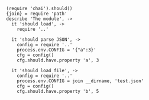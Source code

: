     (require 'chai').should()
    {join} = require 'path'
    describe 'The module', ->
      it 'should load', ->
        require '..'

      it 'should parse JSON', ->
        config = require '..'
        process.env.CONFIG = '{"a":3}'
        cfg = config()
        cfg.should.have.property 'a', 3

      it 'should load file', ->
        config = require '..'
        process.env.CONFIG = join __dirname, 'test.json'
        cfg = config()
        cfg.should.have.property 'b', 5
